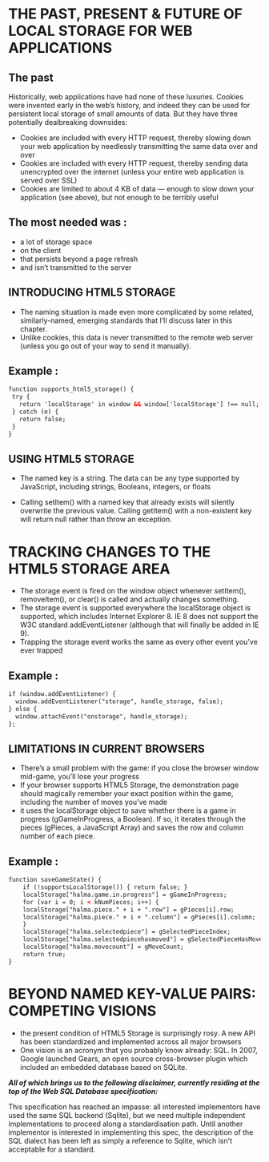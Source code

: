 # THE PAST, PRESENT & FUTURE OF LOCAL STORAGE FOR WEB APPLICATIONS

## The past 
Historically, web applications have had none of these luxuries. Cookies were invented early in the web’s history, and indeed they can be used for persistent local storage of small amounts of data. But they have three potentially dealbreaking downsides:

* Cookies are included with every HTTP request, thereby slowing down your web application by needlessly transmitting the same data over and over
* Cookies are included with every HTTP request, thereby sending data unencrypted over the internet (unless your entire web application is served over SSL)
* Cookies are limited to about 4 KB of data — enough to slow down your application (see above), but not enough to be terribly useful

## The most needed was : 

* a lot of storage space
* on the client
* that persists beyond a page refresh
* and isn’t transmitted to the server

## INTRODUCING HTML5 STORAGE 
 * The naming situation is made even more complicated by some related, similarly-named, emerging standards that I’ll discuss later in this chapter. 
 *  Unlike cookies, this data is never transmitted to the remote web server (unless you go out of your way to send it manually). 

 ## Example :  
 ```html
 function supports_html5_storage() {
  try {
    return 'localStorage' in window && window['localStorage'] !== null;
  } catch (e) {
    return false;
  }
}
```

## USING HTML5 STORAGE 
* The named key is a string. The data can be any type supported by JavaScript, including strings, Booleans, integers, or floats 

* Calling setItem() with a named key that already exists will silently overwrite the previous value. Calling getItem() with a non-existent key will return null rather than throw an exception.


# TRACKING CHANGES TO THE HTML5 STORAGE AREA  
* The storage event is fired on the window object whenever setItem(), removeItem(), or clear() is called and actually changes something.
* The storage event is supported everywhere the localStorage object is supported, which includes Internet Explorer 8. IE 8 does not support the W3C standard addEventListener (although that will finally be added in IE 9).
*  Trapping the storage event works the same as every other event you’ve ever trapped
## Example :
```html
if (window.addEventListener) {
  window.addEventListener("storage", handle_storage, false);
} else {
  window.attachEvent("onstorage", handle_storage);
};
```

## LIMITATIONS IN CURRENT BROWSERS
* There’s a small problem with the game: if you close the browser window mid-game, you’ll lose your progress
* If your browser supports HTML5 Storage, the demonstration page should magically remember your exact position within the game, including the number of moves you’ve made
* it uses the localStorage object to save whether there is a game in progress (gGameInProgress, a Boolean). If so, it iterates through the pieces (gPieces, a JavaScript Array) and saves the row and column number of each piece.

## Example : 
```html
function saveGameState() {
    if (!supportsLocalStorage()) { return false; }
    localStorage["halma.game.in.progress"] = gGameInProgress;
    for (var i = 0; i < kNumPieces; i++) {
	localStorage["halma.piece." + i + ".row"] = gPieces[i].row;
	localStorage["halma.piece." + i + ".column"] = gPieces[i].column;
    }
    localStorage["halma.selectedpiece"] = gSelectedPieceIndex;
    localStorage["halma.selectedpiecehasmoved"] = gSelectedPieceHasMoved;
    localStorage["halma.movecount"] = gMoveCount;
    return true;
}
```

# BEYOND NAMED KEY-VALUE PAIRS: COMPETING VISIONS
* the present condition of HTML5 Storage is surprisingly rosy. A new API has been standardized and implemented across all major browsers
* One vision is an acronym that you probably know already: SQL. In 2007, Google launched Gears, an open source cross-browser plugin which included an embedded database based on SQLite.

***All of which brings us to the following disclaimer, currently residing at the top of the Web SQL Database specification:***

This specification has reached an impasse: all interested implementors have used the same SQL backend (Sqlite), but we need multiple independent implementations to proceed along a standardisation path. Until another implementor is interested in implementing this spec, the description of the SQL dialect has been left as simply a reference to Sqlite, which isn't acceptable for a standard.